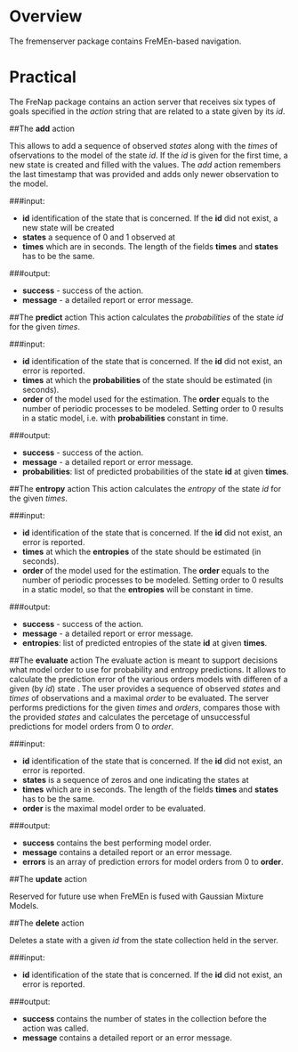 # Overview

The fremenserver package contains FreMEn-based  navigation.

# Practical 

The FreNap package contains an action server that receives six types of goals specified in the *action* string that are related to a state given by its *id*.

##The **add** action

This allows to add a sequence of observed *states* along with the *times* of ofservations to the model of the state *id*.
If the *id* is given for the first time, a new state is created and filled with the values.
The *add* action remembers the last timestamp that was provided and adds only newer observation to the model.

###input:
- **id** identification of the state that is concerned. If the **id** did not exist, a new state will be created 
- **states** a sequence of 0 and 1 observed at
- **times** which are in seconds. The length of the fields **times** and **states** has to be the same.

###output:
- **success** - success of the action.
- **message** - a detailed report or error message.

##The **predict** action
This action calculates the *probabilities* of the state *id*  for the given *times*.

###input:
- **id** identification of the state that is concerned. If the **id** did not exist, an error is reported.
- **times** at which the **probabilities** of the state should be estimated (in seconds).
- **order** of the model used for the estimation. The **order** equals to the number of periodic processes to be modeled. Setting order to 0 results in a static model, i.e. with **probabilities** constant in time.

###output:
- **success** - success of the action.
- **message** - a detailed report or error message.
- **probabilities**: list of predicted probabilities of the state **id** at given **times**.

##The **entropy** action 
This action calculates the *entropy* of the state *id*  for the given *times*.

###input:
- **id** identification of the state that is concerned. If the **id** did not exist, an error is reported.
- **times** at which the **entropies** of the state should be estimated (in seconds).
- **order** of the model used for the estimation. The **order** equals to the number of periodic processes to be modeled. Setting order to 0 results in a static model, so that the **entropies** will be constant in time.

###output:
- **success** - success of the action.
- **message** - a detailed report or error message.
- **entropies**: list of predicted entropies of the state **id** at given **times**.

##The **evaluate** action 
The evaluate action is meant to support decisions what model order to use for probability and entropy predictions.
It allows to calculate the prediction error of the various orders models with differen of a given (by *id*) state .
The user provides a sequence of observed *states* and *times* of observations and a maximal *order* to be evaluated.
The server performs predictions for the given *times* and *orders*, compares those with the provided *states* and calculates the percetage of unsuccessful predictions for model orders from 0 to *order*.

###input:
- **id** identification of the state that is concerned. If the **id** did not exist, an error is reported.
- **states** is a sequence of zeros and one indicating the states at  
- **times** which are in seconds. The length of the fields **times** and **states** has to be the same.
- **order** is the maximal model order to be evaluated. 

###output:
- **success** contains the best performing model order.
- **message** contains a detailed report or an error message.
- **errors** is an array of prediction errors for model orders from 0 to **order**.

##The **update** action 

Reserved for future use when FreMEn is fused with Gaussian Mixture Models.

##The **delete** action 

Deletes a state with a given *id* from the state collection held in the server.

###input:
- **id** identification of the state that is concerned. If the **id** did not exist, an error is reported.

###output:
- **success** contains the number of states in the collection before the action was called. 
- **message** contains a detailed report or an error message.
